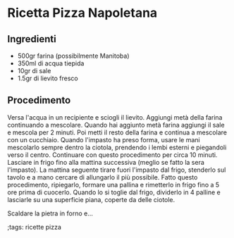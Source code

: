 # Ricetta Pizza Napoletana

## Ingredienti

- 500gr farina (possibilmente Manitoba)
- 350ml di acqua tiepida
- 10gr di sale
- 1.5gr di lievito fresco

## Procedimento

Versa l'acqua in un recipiente e sciogli il lievito. Aggiungi metà della farina continuando a mescolare. Quando hai aggiunto metà farina aggiungi il sale e mescola per 2 minuti. Poi metti il resto della farina e continua a mescolare con un cucchiaio. Quando l'impasto ha preso forma, usare le mani mescolarlo sempre dentro la ciotola, prendendo i lembi esterni e piegandoli verso il centro. Continuare con questo procedimento per circa 10 minuti. Lasciare in frigo fino alla mattina successiva (meglio se fatto la sera l'impasto). La mattina seguente tirare fuori l'impasto dal frigo, stenderlo sul tavolo e a mano cercare di allungarlo il più possibile. Fatto questo procedimento, ripiegarlo, formare una pallina e rimetterlo in frigo fino a 5 ore prima di cuocerlo. Quando lo si toglie dal frigo, dividerlo in 4 palline e lasciarle su una superficie piana, coperte da delle ciotole.

Scaldare la pietra in forno e...

;tags: ricette pizza
